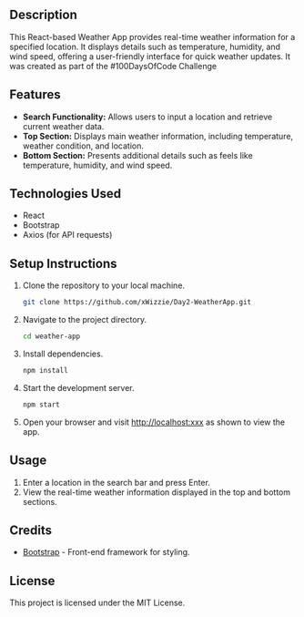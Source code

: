 
## Description

This React-based Weather App provides real-time weather information for a specified location. It displays details such as temperature, humidity, and wind speed, offering a user-friendly interface for quick weather updates. It was created as part of the #100DaysOfCode Challenge

## Features

- **Search Functionality:** Allows users to input a location and retrieve current weather data.
- **Top Section:** Displays main weather information, including temperature, weather condition, and location.
- **Bottom Section:** Presents additional details such as feels like temperature, humidity, and wind speed.

## Technologies Used

- React
- Bootstrap
- Axios (for API requests)

## Setup Instructions

1. Clone the repository to your local machine.

    ```bash
    git clone https://github.com/xWizzie/Day2-WeatherApp.git
    ```

2. Navigate to the project directory.

    ```bash
    cd weather-app
    ```

3. Install dependencies.

    ```bash
    npm install
    ```

4. Start the development server.

    ```bash
    npm start
    ```

5. Open your browser and visit [http://localhost:xxx](http://localhost:xxxx) as shown to view the app.

## Usage

1. Enter a location in the search bar and press Enter.
2. View the real-time weather information displayed in the top and bottom sections.

## Credits

- [Bootstrap](https://getbootstrap.com/) - Front-end framework for styling.

## License

This project is licensed under the MIT License.
